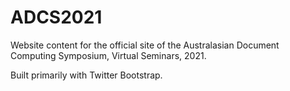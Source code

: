 # ADCS2021

Website content for the official site of the Australasian Document Computing Symposium, Virtual Seminars, 2021.

Built primarily with Twitter Bootstrap.

